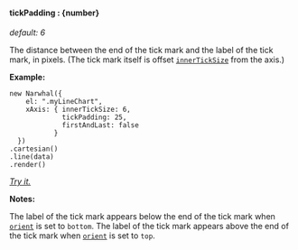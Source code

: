 #### **tickPadding** : {number}

*default: 6* 

The distance between the end of the tick mark and the label of the tick mark, in pixels. (The tick mark itself is offset [`innerTickSize`](#config_config.xAxis.innerTickSize) from the axis.)

**Example:**

	new Narwhal({
	    el: ".myLineChart",
	    xAxis: { innerTickSize: 6, 
                 tickPadding: 25,
                 firstAndLast: false                
               }
	  })
	.cartesian()
	.line(data)
	.render()

*[Try it.](http://jsfiddle.net/forio/abzJE/)*

**Notes:**

The label of the tick mark appears below the end of the tick mark when [`orient`](#config_config.xAxis.orient) is set to `bottom`. The label of the tick mark appears above the end of the tick mark when [`orient`](#config_config.xAxis.orient) is set to `top`.



